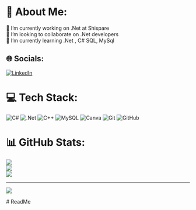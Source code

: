 # 💫 About Me:
🔭 I’m currently working on .Net at Shispare <br>👯 I’m looking to collaborate on .Net developers<br>🌱 I’m currently learning .Net , C# SQL, MySql<br>


## 🌐 Socials:
[![LinkedIn](https://img.shields.io/badge/LinkedIn-%230077B5.svg?logo=linkedin&logoColor=white)](https://linkedin.com/in/https://www.linkedin.com/in/ameena-lodhi-052477209/) 

# 💻 Tech Stack:
![C#](https://img.shields.io/badge/c%23-%23239120.svg?style=for-the-badge&logo=csharp&logoColor=white) ![.Net](https://img.shields.io/badge/.NET-5C2D91?style=for-the-badge&logo=.net&logoColor=white) ![C++](https://img.shields.io/badge/c++-%2300599C.svg?style=for-the-badge&logo=c%2B%2B&logoColor=white) ![MySQL](https://img.shields.io/badge/mysql-4479A1.svg?style=for-the-badge&logo=mysql&logoColor=white) ![Canva](https://img.shields.io/badge/Canva-%2300C4CC.svg?style=for-the-badge&logo=Canva&logoColor=white) ![Git](https://img.shields.io/badge/git-%23F05033.svg?style=for-the-badge&logo=git&logoColor=white) ![GitHub](https://img.shields.io/badge/github-%23121011.svg?style=for-the-badge&logo=github&logoColor=white)
# 📊 GitHub Stats:
![](https://github-readme-stats.vercel.app/api?username=AmeenaLodhi9&theme=dark&hide_border=false&include_all_commits=false&count_private=false)<br/>
![](https://github-readme-streak-stats.herokuapp.com/?user=AmeenaLodhi9&theme=dark&hide_border=false)<br/>
![](https://github-readme-stats.vercel.app/api/top-langs/?username=AmeenaLodhi9&theme=dark&hide_border=false&include_all_commits=false&count_private=false&layout=compact)

---
[![](https://visitcount.itsvg.in/api?id=AmeenaLodhi9&icon=0&color=0)](https://visitcount.itsvg.in)

<!-- Proudly created with GPRM ( https://gprm.itsvg.in ) --># ReadMe
